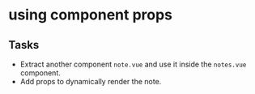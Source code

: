 # using component props
## Tasks
- Extract another component `note.vue` and use it inside the `notes.vue` component.
- Add props to dynamically render the note.